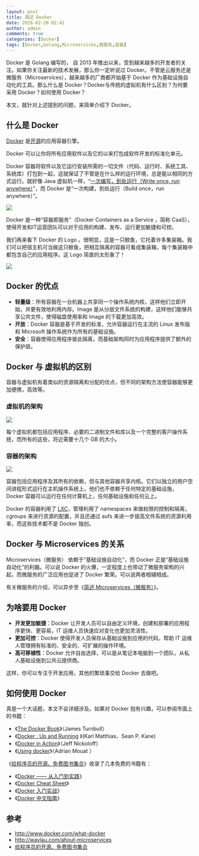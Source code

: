 ```yaml
---
layout: post
title: 简述 Docker
date: 2016-02-20 02:41
author: admin
comments: true
categories: [Docker]
tags: [Docker,Golang,Microservices,微服务,容器]
---
```

Docker 是 Golang 编写的， 自 2013 年推出以来，受到越来越多的开发者的关注。如果你关注最新的技术发展，那么你一定听说过 Docker。不管是云服务还是微服务（Microservices），越来越多的厂商都开始基于 Docker 作为基础设施自动化的工具。那么什么是 Docker？Docker与传统的虚拟机有什么区别？为何要采用 Docker？如何使用 Docker？

本文，就针对上述提到的问题，来简单介绍下 Docker。

<!-- more -->

## 什么是 Docker

[Docker](http://www.docker.com/) 是[开源](https://github.com/docker/docker)的应用容器引擎。

Docker 可以让你将所有应用软件以及它的以来打包成软件开发的标准化单元。

Docker 容器将软件以及它运行安装所需的一切文件（代码、运行时、系统工具、系统库）打包到一起，这就保证了不管是在什么样的运行环境，总是能以相同的方式运行。就好像 Java 虚拟机一样，“[一次编写，到处运行（Write once, run anywhere）](https://en.wikipedia.org/wiki/Write_once,_run_anywhere)”，而 Docker 是“一次构建，到处运行（Build once，run anywhere）”。

![](http://www.docker.com/sites/default/files/products/what_is_layered_filesystems_sm.png)


Docker 是一种“容器即服务”（Docker Containers as a Service ，简称 CaaS），使得开发和IT运营团队可以对于应用的构建、发布、运行更加敏捷和可控。

我们再来看下 Docker 的 Logo 。很明显，这是一只鲸鱼，它托着许多集装箱。我们可以把宿主机可当做这只鲸鱼，把相互隔离的容器可看成集装箱，每个集装箱中都包含自己的应用程序。这 Logo 简直的太形象了！

![](https://docs.docker.com/dist/assets/images/logo.png)

## Docker 的优点

* **轻量级**：所有容器在一台机器上共享同一个操作系统内核，这样他们立即开始，并更有效地利用内存。Image 是从分层文件系统的构建，这样他们能够共享公共文件，使得磁盘使用率和 Image 的下载更加高效。
* **开放**：Docker 容器是基于开发的标准，允许容器运行在主流的 Linux 发布版和 Microsoft 操作系统作为所有的基础设施。
* **安全**：容器使得应用程序彼此隔离，而基础架构同时为应用程序提供了额外的保护层。

## Docker 与 虚拟机的区别

容器与虚拟机有着类似的资源隔离和分配的优点，但不同的架构方法使容器能够更加便携，高效等。

### 虚拟机的架构

![](http://www.docker.com/sites/default/files/what-is-docker-diagram.png)

每个虚拟机都包括应用程序、必要的二进制文件和库以及一个完整的客户操作系统，而所有的这些，将近需要十几个 GB 的大小。

### 容器的架构

![](http://www.docker.com/sites/default/files/what-is-vm-diagram.png)

容器包括应用程序及其所有的依赖，但与其他容器共享内核。它们以独立的用户空间进程形式运行在主机操作系统上。他们也不依赖于任何特定的基础设施，Docker 容器可以运行在任何计算机上，任何基础设施和任何云上。

Docker 的容器利用了 [LXC](https://linuxcontainers.org/)，管理利用了  namespaces 来做权限的控制和隔离，cgroups 来进行资源的配置，并且还通过  aufs 来进一步提高文件系统的资源利用率，而这些技术都不是 Docker 独创。

## Docker 与 Microservices 的关系

Microservices（微服务） 依赖于“基础设施自动化”，而 Docker 正是“基础设施自动化”的利器。可以说 Docker 的火爆，一定程度上也带动了微服务架构的兴起，而微服务的广泛应用也促进了 Docker 繁荣。可以说两者相辅相成。

有关微服务的介绍，可以异步至《[简述 Microservices（微服务）](http://waylau.com/ahout-microservices/)》。

## 为啥要用 Docker

* **开发更加敏捷**：Docker 让开发人员可以自由定义环境，创建和部署的应用程序更快、更容易，IT 运维人员快速应对变化也更加灵活性。
* **更加可控**：Docker 使得开发人员保存从基础设施到应用的代码，帮助 IT 运维人管理拥有标准的、安全的、可扩展的操作环境。
* **高可移植性**：Docker 允许自由选择，可以是从笔记本电脑到一个团队，从私人基础设施到公共云提供商。

这样，你可以专注于开发应用，其他的繁琐事交给 Docker 去做吧。

## 如何使用 Docker

真是一个大话题，本文不会详细涉及。如果对 Docker 抱有兴趣，可以参阅市面上的书籍：

* 《[The Docker Book](http://book.douban.com/subject/25931006/)》（James Turnbull）
* 《[Docker : Up and Running](http://book.douban.com/subject/26413766/) 》(Karl Matthias、Sean P. Kane)
* 《[Docker in Action](http://book.douban.com/subject/26409789/)》（Jeff Nickoloff）
* 《[Using docker](http://book.douban.com/subject/26423831/)》（Adrian Mouat ）

《[给程序员的开源、免费图书集合](https://github.com/waylau/books-collection)》收录了几本免费的书籍有：

* 《[Docker —— 从入门到实践](https://github.com/yeasy/docker_practice)》
* 《[Docker Cheat Sheet](https://github.com/wsargent/docker-cheat-sheet)》
* 《[Docker 入门实战](http://yuedu.baidu.com/ebook/d817967416fc700abb68fca1)》
* 《[Docker 中文指南](https://github.com/widuu/chinese_docker)》

## 参考

* <http://www.docker.com/what-docker>
* <http://waylau.com/ahout-microservices>
* [给程序员的开源、免费图书集合](https://github.com/waylau/books-collection)